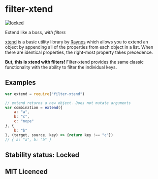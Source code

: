 # filter-xtend

[![locked](http://badges.github.io/stability-badges/dist/locked.svg)](http://github.com/badges/stability-badges)

Extend like a boss, *with filters*

[xtend][xtend] is a basic utility library by [Raynos][raynos] which allows you to extend an object by appending all of the properties from each object in a list. When there are identical properties, the right-most property takes precedence.

**But, this is xtend with filters!** Filter-xtend provides the same classic functionality with the ability to filter the individual keys. 

## Examples

```js
var extend = require("filter-xtend")

// extend returns a new object. Does not mutate arguments
var combination = extend({
    a: "a",
    b: "c",
    c: "nope"
}, {
    b: "b"
}, (target, source, key) => {return key !== "c"})
// { a: "a", b: "b" }
```

## Stability status: Locked

## MIT Licenced
[xtend]: https://github.com/Raynos/xtend
[Raynos]: https://github.com/Raynos